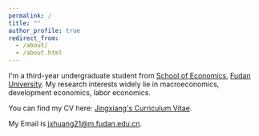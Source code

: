 ```yaml
---
permalink: /
title: ""
author_profile: true
redirect_from: 
  - /about/
  - /about.html
---
```


I'm a third-year undergraduate student from [School of Economics](https://econ.fudan.edu.cn/), [Fudan University](https://www.fudan.edu.cn). My research interests widely lie in macroeconomics, development economics, labor economics.

You can find my CV here: [Jingxiang's Curriculum Vitae](../assets/HJX_CV.pdf).

My Email is [jxhuang21@m.fudan.edu.cn](jxhuang21@m.fudan.edu.cn).

